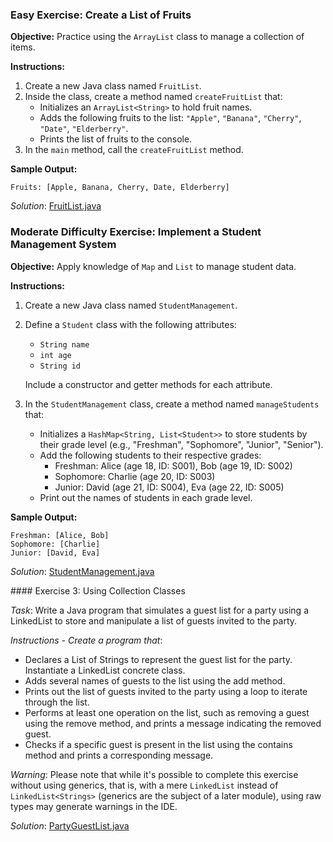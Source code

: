 ### Easy Exercise: Create a List of Fruits

**Objective:** Practice using the `ArrayList` class to manage a collection of items.

**Instructions:**

1. Create a new Java class named `FruitList`.
2. Inside the class, create a method named `createFruitList` that:
   - Initializes an `ArrayList<String>` to hold fruit names.
   - Adds the following fruits to the list: `"Apple"`, `"Banana"`, `"Cherry"`, `"Date"`, `"Elderberry"`.
   - Prints the list of fruits to the console.
3. In the `main` method, call the `createFruitList` method.

**Sample Output:**
```
Fruits: [Apple, Banana, Cherry, Date, Elderberry]
```

*Solution*: [FruitList.java](/samples/08/FruitList.java)

### Moderate Difficulty Exercise: Implement a Student Management System

**Objective:** Apply knowledge of `Map` and `List` to manage student data.

**Instructions:**

1. Create a new Java class named `StudentManagement`.
2. Define a `Student` class with the following attributes:
   - `String name`
   - `int age`
   - `String id`
   
   Include a constructor and getter methods for each attribute.
   
3. In the `StudentManagement` class, create a method named `manageStudents` that:
   - Initializes a `HashMap<String, List<Student>>` to store students by their grade level (e.g., "Freshman", "Sophomore", "Junior", "Senior").
   - Add the following students to their respective grades:
     - Freshman: Alice (age 18, ID: S001), Bob (age 19, ID: S002)
     - Sophomore: Charlie (age 20, ID: S003)
     - Junior: David (age 21, ID: S004), Eva (age 22, ID: S005)
   - Print out the names of students in each grade level.

**Sample Output:**
```
Freshman: [Alice, Bob]
Sophomore: [Charlie]
Junior: [David, Eva]
```

*Solution*: [StudentManagement.java](/samples/08/StudentManagement.java)


#### Exercise 3: Using Collection Classes

*Task*: Write a Java program that simulates a guest list for a party using a LinkedList to store and manipulate a list of guests invited to the party.

*Instructions - Create a program that*:

- Declares a List of Strings to represent the guest list for the party. Instantiate a LinkedList<String> concrete class.
- Adds several names of guests to the list using the add method.
- Prints out the list of guests invited to the party using a loop to iterate through the list.
- Performs at least one operation on the list, such as removing a guest using the remove method, and prints a message indicating the removed guest.
- Checks if a specific guest is present in the list using the contains method and prints a corresponding message.


*Warning*: Please note that while it's possible to complete this exercise without using generics, that is, with a mere `LinkedList` instead of `LinkedList<Strings>` (generics are the subject of a later module), using raw types may generate warnings in the IDE.

*Solution*: [PartyGuestList.java](/samples/08/PartyGuestList.java)
